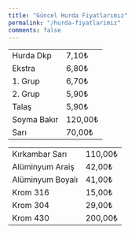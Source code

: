 ```yaml
---
title: "Güncel Hurda Fiyatlarımız"
permalink: "/hurda-fiyatlarimiz"
comments: false
---
```


   <div class="row">
    <div class="col-12 col-md-4">
      <table class="table table-bordered">
        <tbody>
          <tr>
            <td>Hurda Dkp</td>
            <td>7,10₺</td>
          </tr>
          <tr>
            <td>Ekstra</td>
            <td>6,80₺</td>
          </tr>
          <tr>
            <td>1. Grup</td>
            <td>6,70₺</td>
          </tr>
          <tr>
            <td>2. Grup</td>
            <td>5,90₺</td>
          </tr>
          <tr>
            <td>Talaş</td>
            <td>5,90₺</td>
          </tr>
          <tr>
            <td>Soyma Bakır</td>
            <td>120,00₺</td>
          </tr>
          <tr>
            <td>Sarı</td>
            <td>70,00₺</td>
          </tr>
        </tbody>
      </table>
    </div>
    <div class="col-12 col-md-4">
      <table class="table table-bordered">
      <tbody>      
          <tr>
            <td>Kırkambar Sarı</td>
            <td>110,00₺</td>
          </tr>
        <tr>
          <td>Alüminyum Araiş </td>
          <td>42,00₺</td>
        </tr>
        <tr>
          <td>Alüminyum Boyalı </td>
          <td>41,00₺</td>
        </tr>
        <tr>
          <td>Krom 316</td>
          <td>15,00₺</td>
        </tr>
        <tr>
          <td>Krom 304</td>
          <td>29,00₺</td>
        </tr>
        <tr>
          <td>Krom 430</td>
          <td>200,00₺</td>
        </tr>
      </tbody>
    </table>
    </div>
  </div>

